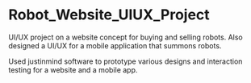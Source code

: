 # Robot_Website_UIUX_Project

UI/UX project on a website concept for buying and selling robots. Also designed a UI/UX for a mobile application that summons robots.

Used justinmind software to prototype various designs and interaction testing for a website and a mobile app.
